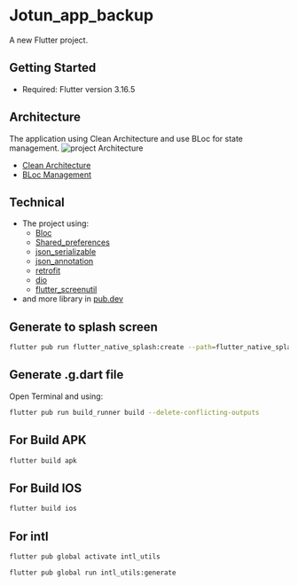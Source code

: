 # Jotun_app_backup

A new Flutter project.

## Getting Started
- Required: Flutter version 3.16.5
## Architecture
The application using Clean Architecture and use BLoc for state management.
![project Architecture](https://www.google.com/url?sa=i&url=https%3A%2F%2Fflutterawesome.com%2Fflutter-project-using-clean-architecture-and-bloc-pattern%2F&psig=AOvVaw1z6wv4XovpdGxyfrsPmdYl&ust=1710828697704000&source=images&cd=vfe&opi=89978449&ved=0CBUQjhxqFwoTCOCwktuT_YQDFQAAAAAdAAAAABAD)
- [Clean Architecture](https://betterprogramming.pub/the-clean-architecture-beginners-guide-e4b7058c1165)
- [BLoc Management](https://bloclibrary.dev/)

## Technical
- The project using:
    - [Bloc](https://pub.dev/packages/flutter_bloc)
    - [Shared_preferences](https://pub.dev/packages/shared_preferences)
    - [json_serializable](https://pub.dev/packages/json_serializable)
    - [json_annotation](https://pub.dev/packages/json_annotation)
    - [retrofit](https://pub.dev/packages/retrofit)
    - [dio](https://pub.dev/packages/dio)
    - [flutter_screenutil](https://pub.dev/packages/flutter_screenutil)
- and more library in [pub.dev](https://pub.dev/)

## Generate to splash screen
```sh
flutter pub run flutter_native_splash:create --path=flutter_native_splash.yaml
```

## Generate .g.dart file
Open Terminal and using:
```sh
flutter pub run build_runner build --delete-conflicting-outputs
```

## For Build APK
```sh
flutter build apk
```

## For Build IOS
```sh
flutter build ios
```
## For intl
```sh
flutter pub global activate intl_utils 

flutter pub global run intl_utils:generate
```

